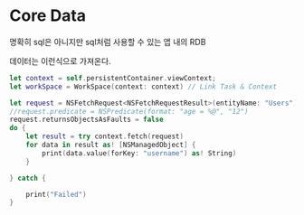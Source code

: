 # Core Data

명확히 sql은 아니지만 sql처럼 사용할 수 있는 앱 내의 RDB



데이터는 이런식으로 가져온다.

```swift
let context = self.persistentContainer.viewContext;
let workSpace = WorkSpace(context: context) // Link Task & Context

let request = NSFetchRequest<NSFetchRequestResult>(entityName: "Users")
//request.predicate = NSPredicate(format: "age = %@", "12")
request.returnsObjectsAsFaults = false
do {
    let result = try context.fetch(request)
    for data in result as! [NSManagedObject] {
        print(data.value(forKey: "username") as! String)
    }

} catch {

    print("Failed")
}
```

